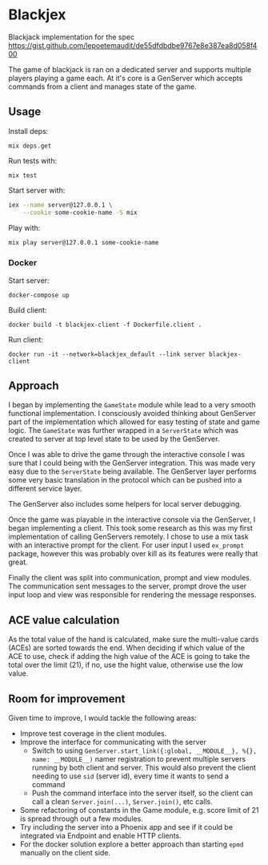 # Blackjex

Blackjack implementation for the spec https://gist.github.com/lepoetemaudit/de55dfdbdbe9767e8e387ea8d058f400

The game of blackjack is ran on a dedicated server and supports multiple players playing a game each. At it's core is a GenServer which accepts commands from a client and manages state of the game.

## Usage

Install deps:

```
mix deps.get
```

Run tests with:

```
mix test
```

Start server with:

```bash
iex --name server@127.0.0.1 \
    --cookie some-cookie-name -S mix
```

Play with:

```bash
mix play server@127.0.0.1 some-cookie-name
```

### Docker

Start server:

```
docker-compose up
```

Build client:

```
docker build -t blackjex-client -f Dockerfile.client .
```

Run client:

```
docker run -it --network=blackjex_default --link server blackjex-client
```

## Approach

I began by implementing the `GameState` module while lead to a very smooth functional implementation. I consciously avoided thinking about GenServer part of the implementation which allowed for easy testing of state and game logic. The `GameState` was further wrapped in a `ServerState` which was created to server at top level state to be used by the GenServer.

Once I was able to drive the game through the interactive console I was sure that I could being with the GenServer integration. This was made very easy due to the `ServerState` being available. The GenServer layer performs some very basic translation in the protocol which can be pushed into a different service layer.

The GenServer also includes some helpers for local server debugging.

Once the game was playable in the interactive console via the GenServer, I began implementing a client. This took some research as this was my first implementation of calling GenServers remotely. I chose to use a mix task with an interactive prompt for the client. For user input I used `ex_prompt` package, however this was probably over kill as its features were really that great.

Finally the client was split into communication, prompt and view modules. The communication sent messages to the server, prompt drove the user input loop and view was responsible for rendering the message responses.

## ACE value calculation

As the total value of the hand is calculated, make sure the multi-value cards (ACEs) are sorted towards the end. When deciding if which value of the ACE to use, check if adding the high value of the ACE is going to take the total over the limit (21), if no, use the hight value, otherwise use the low value.

## Room for improvement

Given time to improve, I would tackle the following areas:

- Improve test coverage in the client modules.
- Improve the interface for communicating with the server
  - Switch to using `GenServer.start_link({:global, __MODULE__}, %{}, name: __MODULE__)` namer registration to prevent multiple servers running by both client and server. This would also prevent the client needing to use `sid` (server id), every time it wants to send a command
  - Push the command interface into the server itself, so the client can call a clean `Server.join(...)`, `Server.join()`, etc calls.
- Some refactoring of constants in the Game module, e.g. score limit of 21 is spread through out a few modules.
- Try including the server into a Phoenix app and see if it could be integrated via Endpoint and enable HTTP clients.
- For the docker solution explore a better approach than starting `epmd` manually on the client side.
